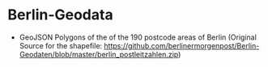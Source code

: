 Berlin-Geodata
=============

- GeoJSON Polygons of the  of the 190 postcode areas of Berlin (Original Source for the shapefile: https://github.com/berlinermorgenpost/Berlin-Geodaten/blob/master/berlin_postleitzahlen.zip)
